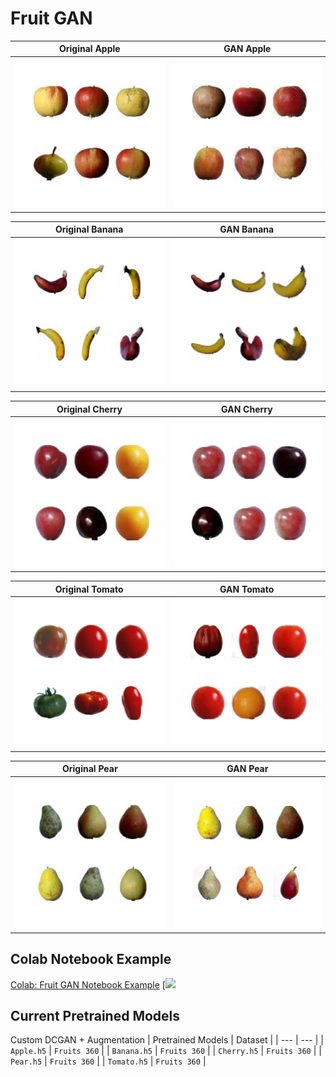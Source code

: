 # Fruit GAN

Original Apple             |  GAN Apple
:-------------------------:|:-------------------------:
<img src="data/static/Apple_original.png" width="300px"/>|  <img src="data/static/apple_gan.png" width="300px"/>

Original Banana             |  GAN Banana
:-------------------------:|:-------------------------:
<img src="data/static/Banana_original.png" width="300px"/>|  <img src="data/static/banana_gan.png" width="300px"/>

Original Cherry             |  GAN Cherry
:-------------------------:|:-------------------------:
<img src="data/static/Cherry_original.png" width="300px"/>|  <img src="data/static/cherry_gan.png" width="300px"/>

Original Tomato             |  GAN Tomato
:-------------------------:|:-------------------------:
<img src="data/static/Tomato_original.png" width="300px"/>|  <img src="data/static/tomato_gan.png" width="300px"/>

Original Pear             |  GAN Pear
:-------------------------:|:-------------------------:
<img src="data/static/Pear_original.png" width="300px"/>|  <img src="data/static/pear_gan.png" width="300px"/>

## Colab Notebook Example
[Colab: Fruit GAN Notebook Example](https://colab.research.google.com/drive/1Ud0iQ8fSzxLqrSlckpdbtbDBpOpuAJsB?usp=sharing) [![](https://colab.research.google.com/drive/1Ud0iQ8fSzxLqrSlckpdbtbDBpOpuAJsB?usp=sharing)

## Current Pretrained Models 
Custom DCGAN + Augmentation
| Pretrained Models | Dataset |
| --- | --- | 
| `Apple.h5` | `Fruits 360` | 
| `Banana.h5` | `Fruits 360` | 
| `Cherry.h5` | `Fruits 360` | 
| `Pear.h5` | `Fruits 360` | 
| `Tomato.h5` | `Fruits 360` | 


  
